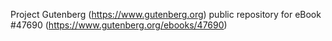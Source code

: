 Project Gutenberg (https://www.gutenberg.org) public repository for eBook #47690 (https://www.gutenberg.org/ebooks/47690)
